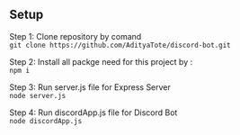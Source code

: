 
## Setup 
Step 1: Clone repository by comand  
`git clone https://github.com/AdityaTote/discord-bot.git`     

Step 2: Install all packge need for this project by :  
`npm i `  

Step 3: Run server.js file for Express Server  
`node server.js`

Step 4: Run discordApp.js file for Discord Bot  
`node discordApp.js`

